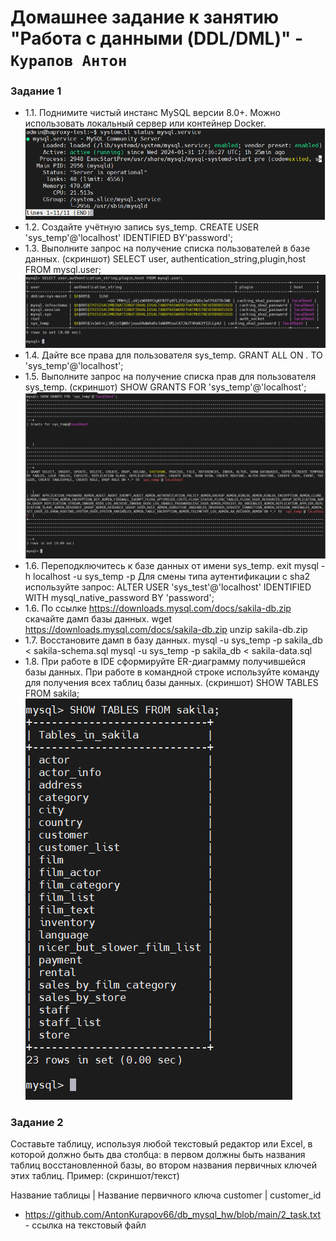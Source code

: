 # Домашнее задание к занятию "Работа с данными (DDL/DML)" - `Курапов Антон`

### Задание 1
* 1.1. Поднимите чистый инстанс MySQL версии 8.0+. Можно использовать локальный сервер или контейнер Docker.
![alt text](https://github.com/AntonKurapov66/db_mysql_hw/blob/main/img/4.PNG)
* 1.2. Создайте учётную запись sys_temp.
CREATE USER 'sys_temp'@'localhost' IDENTIFIED BY'password';
* 1.3. Выполните запрос на получение списка пользователей в базе данных. (скриншот)
SELECT user, authentication_string,plugin,host FROM mysql.user;
![alt text](https://github.com/AntonKurapov66/db_mysql_hw/blob/main/img/1.PNG)
* 1.4. Дайте все права для пользователя sys_temp.
GRANT ALL ON *.* TO 'sys_temp'@'localhost';
* 1.5. Выполните запрос на получение списка прав для пользователя sys_temp. (скриншот)
SHOW GRANTS FOR 'sys_temp'@'localhost';
![alt text](https://github.com/AntonKurapov66/db_mysql_hw/blob/main/img/2.PNG)
* 1.6. Переподключитесь к базе данных от имени sys_temp.
exit
mysql -h localhost -u sys_temp -p
Для смены типа аутентификации с sha2 используйте запрос:
ALTER USER 'sys_test'@'localhost' IDENTIFIED WITH mysql_native_password BY 'password';
* 1.6. По ссылке https://downloads.mysql.com/docs/sakila-db.zip скачайте дамп базы данных.
wget https://downloads.mysql.com/docs/sakila-db.zip
unzip sakila-db.zip
* 1.7. Восстановите дамп в базу данных.
mysql -u sys_temp -p sakila_db < sakila-schema.sql
mysql -u sys_temp -p sakila_db < sakila-data.sql
* 1.8. При работе в IDE сформируйте ER-диаграмму получившейся базы данных. При работе в командной строке используйте команду для получения всех таблиц базы данных. (скриншот)
SHOW TABLES FROM sakila;
![alt text](https://github.com/AntonKurapov66/db_mysql_hw/blob/main/img/3.PNG)


### Задание 2
Составьте таблицу, используя любой текстовый редактор или Excel, в которой должно быть два столбца: в первом должны быть названия таблиц восстановленной базы, во втором названия первичных ключей этих таблиц. Пример: (скриншот/текст)

Название таблицы | Название первичного ключа
customer         | customer_id

* https://github.com/AntonKurapov66/db_mysql_hw/blob/main/2_task.txt - ссылка на текстовый файл 






